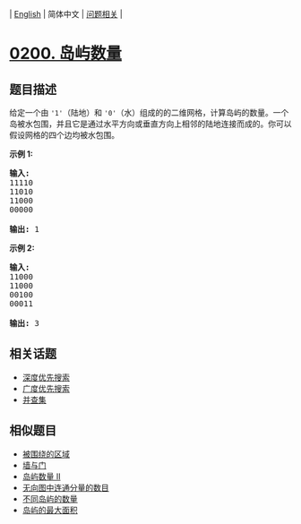
| [English](README_EN.md) | 简体中文 | [问题相关](QUESTION.md) |
# [0200. 岛屿数量](https://leetcode-cn.com/problems/number-of-islands/)
## 题目描述
<p>给定一个由&nbsp;<code>&#39;1&#39;</code>（陆地）和 <code>&#39;0&#39;</code>（水）组成的的二维网格，计算岛屿的数量。一个岛被水包围，并且它是通过水平方向或垂直方向上相邻的陆地连接而成的。你可以假设网格的四个边均被水包围。</p>

<p><strong>示例 1:</strong></p>

<pre><strong>输入:</strong>
11110
11010
11000
00000

<strong>输出:</strong>&nbsp;1
</pre>

<p><strong>示例&nbsp;2:</strong></p>

<pre><strong>输入:</strong>
11000
11000
00100
00011

<strong>输出: </strong>3
</pre>

## 相关话题
- [深度优先搜索](https://leetcode-cn.com/tag/depth-first-search)
- [广度优先搜索](https://leetcode-cn.com/tag/breadth-first-search)
- [并查集](https://leetcode-cn.com/tag/union-find)
## 相似题目
- [被围绕的区域](../0130/README.md)
- [墙与门](../0286/README.md)
- [岛屿数量 II](../0305/README.md)
- [无向图中连通分量的数目](../0323/README.md)
- [不同岛屿的数量](../0694/README.md)
- [岛屿的最大面积](../0695/README.md)
